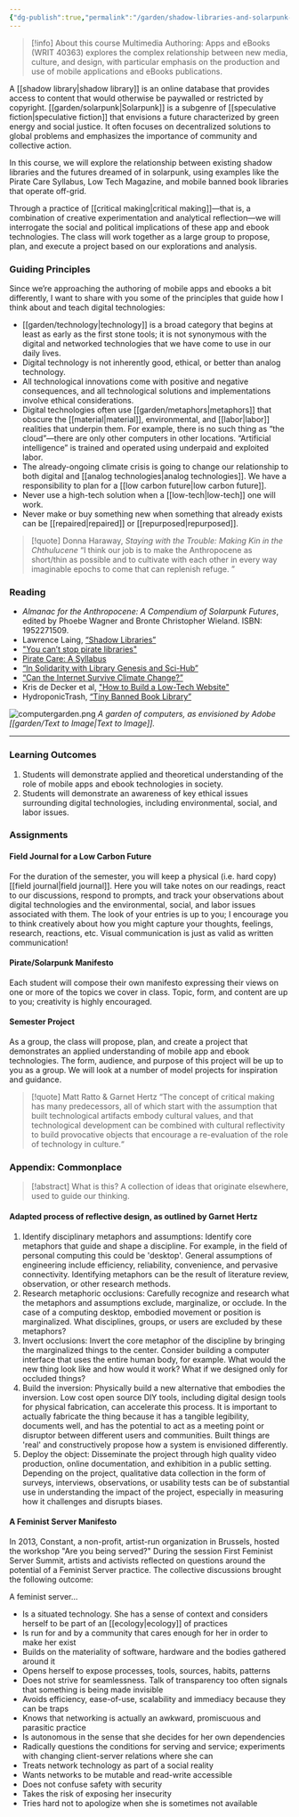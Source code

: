 ```yaml
---
{"dg-publish":true,"permalink":"/garden/shadow-libraries-and-solarpunk-futures/","tags":["🌳woody","📓Course"],"noteIcon":"3","created":"2024-04-07T19:11:17.000-05:00","updated":"2025-03-30T21:08:46.373-05:00"}
---
```


> [!info] About this course
> Multimedia Authoring: Apps and eBooks (WRIT 40363) explores the complex relationship between new media, culture, and design, with particular emphasis on the production and use of mobile applications and eBooks publications.

A [[shadow library\|shadow library]] is an online database that provides access to content that would otherwise be paywalled or restricted by copyright. [[garden/solarpunk\|Solarpunk]] is a subgenre of [[speculative fiction\|speculative fiction]] that envisions a future characterized by green energy and social justice. It often focuses on decentralized solutions to global problems and emphasizes the importance of community and collective action.

In this course, we will explore the relationship between existing shadow libraries and the futures dreamed of in solarpunk, using examples like the Pirate Care Syllabus, Low Tech Magazine, and mobile banned book libraries that operate off-grid.

Through a practice of [[critical making\|critical making]]—that is, a combination of creative experimentation and analytical reflection—we will interrogate the social and political implications of these app and ebook technologies. The class will work together as a large group to propose, plan, and execute a project based on our explorations and analysis.

### Guiding Principles
Since we’re approaching the authoring of mobile apps and ebooks a bit differently, I want to share with you some of the principles that guide how I think about and teach digital technologies:

- [[garden/technology\|technology]] is a broad category that begins at least as early as the first stone tools; it is not synonymous with the digital and networked technologies that we have come to use in our daily lives.
- Digital technology is not inherently good, ethical, or better than analog technology.
- All technological innovations come with positive and negative consequences, and all technological solutions and implementations involve ethical considerations.
- Digital technologies often use [[garden/metaphors\|metaphors]] that obscure the [[material\|material]], environmental, and [[labor\|labor]] realities that underpin them. For example, there is no such thing as “the cloud”—there are only other computers in other locations. “Artificial intelligence” is trained and operated using underpaid and exploited labor.
- The already-ongoing climate crisis is going to change our relationship to both digital and [[analog technologies\|analog technologies]]. We have a responsibility to plan for a [[low carbon future\|low carbon future]].
- Never use a high-tech solution when a [[low-tech\|low-tech]] one will work.
- Never make or buy something new when something that already exists can be [[repaired\|repaired]] or [[repurposed\|repurposed]].

> [!quote] Donna Haraway, *Staying with the Trouble: Making Kin in the Chthulucene*
> “I think our job is to make the Anthropocene as short/thin as possible and to cultivate with each other in every way imaginable epochs to come that can replenish refuge. ”

### Reading
- *Almanac for the Anthropocene: A Compendium of Solarpunk Futures*, edited by Phoebe Wagner and Bronte Christopher Wieland. ISBN: 1952271509.
- Lawrence Laing, [“Shadow Libraries”](https://www.e-flux.com/journal/shadow-libraries/)
- ["You can’t stop pirate libraries"](https://reason.com/2022/07/24/you-cant-stop-pirate-libraries/)
- [Pirate Care: A Syllabus](https://syllabus.pirate.care/)
- [“In Solidarity with Library Genesis and Sci-Hub”](http://custodians.online/)
- [“Can the Internet Survive Climate Change?”](https://newrepublic.com/article/155993/can-internet-survive-climate-change)
- Kris de Decker et al, ["How to Build a Low-Tech Website"](https://solar.lowtechmagazine.com/2018/09/how-to-build-a-low-tech-website/)
- HydroponicTrash, [“Tiny Banned Book Library”](https://anarchosolarpunk.substack.com/p/bannedbooklibrary)

![computergarden.png](/img/user/garden/computergarden.png)
*A garden of computers, as envisioned by Adobe [[garden/Text to Image\|Text to Image]].*
<hr>

### Learning Outcomes
1. Students will demonstrate applied and theoretical understanding of the role of mobile apps and ebook technologies in society.  
2. Students will demonstrate an awareness of key ethical issues surrounding digital technologies, including environmental, social, and labor issues.

### Assignments
#### Field Journal for a Low Carbon Future
For the duration of the semester, you will keep a physical (i.e. hard copy) [[field journal\|field journal]]. Here you will take notes on our readings, react to our discussions, respond to prompts, and track your observations about digital technologies and the environmental, social, and labor issues associated with them. The look of your entries is up to you; I encourage you to think creatively about how you might capture your thoughts, feelings, research, reactions, etc. Visual communication is just as valid as written communication!

#### Pirate/Solarpunk Manifesto
Each student will compose their own manifesto expressing their views on one or more of the topics we cover in class. Topic, form, and content are up to you; creativity is highly encouraged.

#### Semester Project
As a group, the class will propose, plan, and create a project that demonstrates an applied understanding of mobile app and ebook technologies. The form, audience, and purpose of this project will be up to you as a group. We will look at a number of model projects for inspiration and guidance.

> [!quote] Matt Ratto & Garnet Hertz
> “The concept of critical making has many predecessors, all of which start with the assumption that built technological artifacts embody cultural values, and that technological development can be combined with cultural reflectivity to build provocative objects that encourage a re-evaluation of the role of technology in culture.“
### Appendix: Commonplace

> [!abstract] What is this?
> A collection of ideas that originate elsewhere, used to guide our thinking.
#### Adapted process of reflective design, as outlined by Garnet Hertz
1. Identify disciplinary metaphors and assumptions: Identify core metaphors that guide and shape a discipline. For example, in the field of personal computing this could be 'desktop'. General assumptions of engineering include efficiency, reliability, convenience, and pervasive connectivity. Identifying metaphors can be the result of literature review, observation, or other research methods.
2. Research metaphoric occlusions: Carefully recognize and research what the metaphors and assumptions exclude, marginalize, or occlude. In the case of a computing desktop, embodied movement or position is marginalized. What disciplines, groups, or users are excluded by these metaphors?
3. Invert occlusions: Invert the core metaphor of the discipline by bringing the marginalized things to the center. Consider building a computer interface that uses the entire human body, for example. What would the new thing look like and how would it work? What if we designed only for occluded things?
4. Build the inversion: Physically build a new alternative that embodies the inversion. Low cost open source DIY tools, including digital design tools for physical fabrication, can accelerate this process. It is important to actually fabricate the thing because it has a tangible legibility, documents well, and has the potential to act as a meeting point or disruptor between different users and communities. Built things are 'real' and constructively propose how a system is envisioned differently.
5. Deploy the object: Disseminate the project through high quality video production, online documentation, and exhibition in a public setting. Depending on the project, qualitative data collection in the form of surveys, interviews, observations, or usability tests can be of substantial use in understanding the impact of the project, especially in measuring how it challenges and disrupts biases.

#### A Feminist Server Manifesto
In 2013, Constant, a non-profit, artist-run organization in Brussels, hosted the workshop "Are you being served?" During the session First Feminist Server Summit, artists and activists reflected on questions around the potential of a Feminist Server practice. The collective discussions brought the following outcome:

A feminist server...  
- Is a situated technology. She has a sense of context and considers herself to be part of an [[ecology\|ecology]] of practices  
- Is run for and by a community that cares enough for her in order to make her exist  
- Builds on the materiality of software, hardware and the bodies gathered around it  
- Opens herself to expose processes, tools, sources, habits, patterns  
- Does not strive for seamlessness. Talk of transparency too often signals that something is being made invisible  
- Avoids efficiency, ease-of-use, scalability and immediacy because they can be traps  
- Knows that networking is actually an awkward, promiscuous and parasitic practice  
- Is autonomous in the sense that she decides for her own dependencies  
- Radically questions the conditions for serving and service; experiments with changing client-server relations where she can
- Treats network technology as part of a social reality  
- Wants networks to be mutable and read-write accessible
- Does not confuse safety with security
- Takes the risk of exposing her insecurity
- Tries hard not to apologize when she is sometimes not available